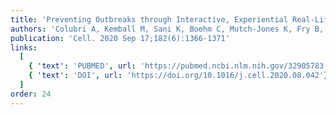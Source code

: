 ```yaml
---
title: 'Preventing Outbreaks through Interactive, Experiential Real-Life Simulations'
authors: 'Colubri A, Kemball M, Sani K, Boehm C, Mutch-Jones K, Fry B, Brown T, Sabeti PC'
publication: 'Cell. 2020 Sep 17;182(6):1366-1371'
links:
  [
    { 'text': 'PUBMED', url: 'https://pubmed.ncbi.nlm.nih.gov/32905783'},
    { 'text': 'DOI', url: 'https://doi.org/10.1016/j.cell.2020.08.042'},
  ]
order: 24
---
```

